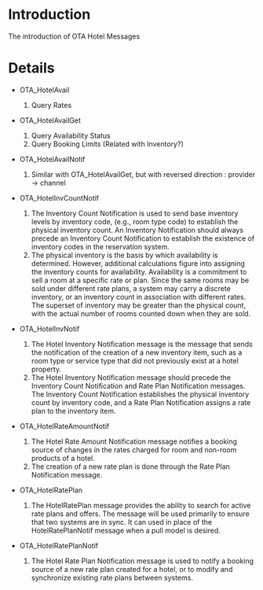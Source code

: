 # Introduction #

The introduction of OTA Hotel Messages


# Details #


  * OTA\_HotelAvail
    1. Query Rates

  * OTA\_HotelAvailGet
    1. Query Availability Status
    1. Query Booking Limits (Related with Inventory?)

  * OTA\_HotelAvailNotif
    1. Similar with OTA\_HotelAvailGet, but with reversed direction : provider -> channel

  * OTA\_HotelInvCountNotif
    1. The Inventory Count Notification is used to send base inventory levels by inventory code, (e.g., room type code) to establish the physical inventory count. An Inventory Notification should always precede an Inventory Count Notification to establish the existence of inventory codes in the reservation system.
    1. The physical inventory is the basis by which availability is determined. However, additional calculations figure into assigning the inventory counts for availability. Availability is a commitment to sell a room at a specific rate or plan. Since the same rooms may be sold under different rate plans, a system may carry a discrete inventory, or an inventory count in association with different rates. The superset of inventory may be greater than the physical count, with the actual number of rooms counted down when they are sold.

  * OTA\_HotelInvNotif
    1. The Hotel Inventory Notification message is the message that sends the notification of the creation of a new inventory item, such as a room type or service type that did not previously exist at a hotel property.
    1. The Hotel Inventory Notification message should precede the Inventory Count Notification and Rate Plan Notification messages. The Inventory Count Notification establishes the physical inventory count by inventory code, and a Rate Plan Notification assigns a rate plan to the inventory item.

  * OTA\_HotelRateAmountNotif
    1. The Hotel Rate Amount Notification message notifies a booking source of changes in the rates charged for room and non-room products of a hotel.
    1. The creation of a new rate plan is done through the Rate Plan Notification message.

  * OTA\_HotelRatePlan
    1. The HotelRatePlan message provides the ability to search for active rate plans and offers. The message will be used primarily to ensure that two systems are in sync. It can used in place of the HotelRatePlanNotif message when a pull model is desired.

  * OTA\_HotelRatePlanNotif
    1. The Hotel Rate Plan Notification message is used to notify a booking source of a new rate plan created for a hotel, or to modify and synchronize existing rate plans between systems.